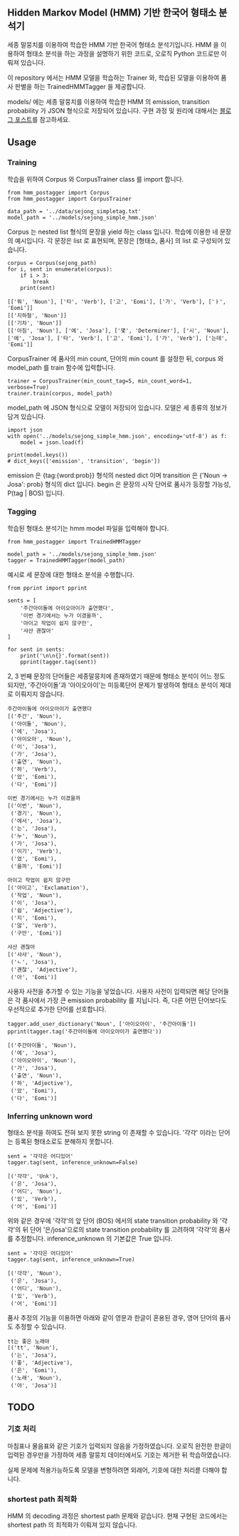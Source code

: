 ## Hidden Markov Model (HMM) 기반 한국어 형태소 분석기

세종 말뭉치를 이용하여 학습한 HMM 기반 한국어 형태소 분석기입니다. HMM 을 이용하여 형태소 분석을 하는 과정을 설명하기 위한 코드로, 오로직 Python 코드로만 이뤄져 있습니다.

이 repository 에서는 HMM 모델을 학습하는 Trainer 와, 학습된 모델을 이용하여 품사 판별을 하는 TrainedHMMTagger 을 제공합니다.

models/ 에는 세종 말뭉치를 이용하여 학습한 HMM 의 emission, transition probability 가 JSON 형식으로 저장되어 있습니다. 구현 과정 및 원리에 대해서는 [블로그 포스트][hmm_tagger_post]를 참고하세요.

## Usage

### Training

학습을 위하여 Corpus 와 CorpusTrainer class 를 import 합니다.

    from hmm_postagger import Corpus
    from hmm_postagger import CorpusTrainer

    data_path = '../data/sejong_simpletag.txt'
    model_path = '../models/sejong_simple_hmm.json'

Corpus 는 nested list 형식의 문장을 yield 하는 class 입니다. 학습에 이용한 네 문장의 예시입니다. 각 문장은 list 로 표현되며, 문장은 [형태소, 품사] 의 list 로 구성되어 있습니다.

    corpus = Corpus(sejong_path)
    for i, sent in enumerate(corpus):
        if i > 3:
            break
        print(sent)

    [['뭐', 'Noun'], ['타', 'Verb'], ['고', 'Eomi'], ['가', 'Verb'], ['ㅏ', 'Eomi']]
    [['지하철', 'Noun']]
    [['기차', 'Noun']]
    [['아침', 'Noun'], ['에', 'Josa'], ['몇', 'Determiner'], ['시', 'Noun'], ['에', 'Josa'], ['타', 'Verb'], ['고', 'Eomi'], ['가', 'Verb'], ['는데', 'Eomi']]

CorpusTrainer 에 품사의 min count, 단어의 min count 를 설정한 뒤, corpus 와 model_path 를 train 함수에 입력합니다.

    trainer = CorpusTrainer(min_count_tag=5, min_count_word=1, verbose=True)
    trainer.train(corpus, model_path)

model_path 에 JSON 형식으로 모델이 저장되어 있습니다. 모델은 세 종류의 정보가 담겨 있습니다.

    import json
    with open('../models/sejong_simple_hmm.json', encoding='utf-8') as f:
        model = json.load(f)

    print(model.keys())
    # dict_keys(['emission', 'transition', 'begin'])

emission 은 {tag:{word:prob}} 형식의 nested dict 이며 transition 은 {'Noun -> Josa': prob} 형식의 dict 입니다. begin 은 문장의 시작 단어로 품사가 등장할 가능성, P(tag | BOS) 입니다.

### Tagging

학습된 형태소 분석기는 hmm model 파일을 입력해야 합니다.

    from hmm_postagger import TrainedHMMTagger

    model_path = '../models/sejong_simple_hmm.json'
    tagger = TrainedHMMTagger(model_path)

예시로 세 문장에 대한 형태소 분석을 수행합니다.

    from pprint import pprint

    sents = [
        '주간아이돌에 아이오아이가 출연했다',
        '이번 경기에서는 누가 이겼을까',
        '아이고 작업이 쉽지 않구만',
        '샤샨 괜찮아'
    ]

    for sent in sents:
        print('\n\n{}'.format(sent))
        pprint(tagger.tag(sent))

2, 3 번째 문장의 단어들은 세종말뭉치에 존재하였기 때문에 형태소 분석이 어느 정도 되지만, '주간아이돌'과 '아이오아이'는 미등록단어 문제가 발생하여 형태소 분석이 제대로 이뤄지지 않습니다.

    주간아이돌에 아이오아이가 출연했다
    [('주간', 'Noun'),
     ('아이돌', 'Noun'),
     ('에', 'Josa'),
     ('아이오아', 'Noun'),
     ('이', 'Josa'),
     ('가', 'Josa'),
     ('출연', 'Noun'),
     ('하', 'Verb'),
     ('았', 'Eomi'),
     ('다', 'Eomi')]

    이번 경기에서는 누가 이겼을까
    [('이번', 'Noun'),
     ('경기', 'Noun'),
     ('에서', 'Josa'),
     ('는', 'Josa'),
     ('누', 'Noun'),
     ('가', 'Josa'),
     ('이기', 'Verb'),
     ('었', 'Eomi'),
     ('을까', 'Eomi')]

    아이고 작업이 쉽지 않구만
    [('아이고', 'Exclamation'),
     ('작업', 'Noun'),
     ('이', 'Josa'),
     ('쉽', 'Adjective'),
     ('지', 'Eomi'),
     ('않', 'Verb'),
     ('구만', 'Eomi')]

    샤샨 괜찮아
    [('샤샤', 'Noun'),
     ('ㄴ', 'Josa'),
     ('괜찮', 'Adjective'),
     ('아', 'Eomi')]

사용자 사전을 추가할 수 있는 기능을 넣었습니다. 사용자 사전이 입력되면 해당 단어들은 각 품사에서 가장 큰 emission probability 를 지닙니다. 즉, 다른 어떤 단어보다도 우선적으로 추가한 단어를 선호합니다.

    tagger.add_user_dictionary('Noun', ['아이오아이', '주간아이돌'])
    pprint(tagger.tag('주간아이돌에 아이오아이가 출연했다'))

    [('주간아이돌', 'Noun'),
     ('에', 'Josa'),
     ('아이오아이', 'Noun'),
     ('가', 'Josa'),
     ('출연', 'Noun'),
     ('하', 'Adjective'),
     ('았', 'Eomi'),
     ('다', 'Eomi')]

### Inferring unknown word

형태소 분석을 하여도 전혀 보지 못한 string 이 존재할 수 있습니다. '갹갹' 이라는 단어는 등록된 형태소로도 분해하지 못합니다.

    sent = '갹갹은 어디있어'
    tagger.tag(sent, inference_unknown=False)

    [('갹갹', 'Unk'),
     ('은', 'Josa'),
     ('어디', 'Noun'),
     ('있', 'Verb'),
     ('어', 'Eomi')]

위와 같은 경우에 '갹갹'의 앞 단어 (BOS) 에서의 state transition probability 와 '갹갹'의 뒤 단어 '은/josa'으로의 state transition probability 를 고려하여 '갹갹'의 품사를 추정합니다. inference_unknown 의 기본값은 True 입니다.

    sent = '갹갹은 어디있어'
    tagger.tag(sent, inference_unknown=True)

    [('갹갹', 'Noun'),
     ('은', 'Josa'),
     ('어디', 'Noun'),
     ('있', 'Verb'),
     ('어', 'Eomi')]

품사 추정의 기능을 이용하면 아래와 같이 영문과 한글이 혼용된 경우, 영어 단어의 품사도 추정할 수 있습니다.

    tt는 좋은 노래야
    [('tt', 'Noun'),
     ('는', 'Josa'),
     ('좋', 'Adjective'),
     ('은', 'Eomi'),
     ('노래', 'Noun'),
     ('야', 'Josa')]

## TODO

###  기호 처리

마침표나 물음표와 같은 기호가 입력되지 않음을 가정하였습니다. 오로직 완전한 한글이 입력된 경우만을 가정하여 세종 말뭉치 데이터에서도 기호는 제거한 뒤 학습하였습니다.

실제 문제에 적용가능하도록 모델을 변형하려면 외래어, 기호에 대한 처리륻 더해야 합니다.

### shortest path 최적화

HMM 의 decoding 과정은 shortest path 문제와 같습니다. 현재 구현된 코드에서는 shortest path 의 최적화가 이뤄져 있지 않습니다.


[hmm_tagger_post]:https://lovit.github.io/nlp/2018/09/11/hmm_based_tagger/
